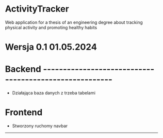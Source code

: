 # ActivityTracker
Web application for a thesis of an engineering degree about tracking physical activity and promoting healthy habits

# Wersja 0.1 01.05.2024
# Backend -------------------------------------------------------
- Działająca baza danych z trzeba tabelami
# Frontend
- Stworzony ruchomy navbar
- ----------------------------------------------------------------------
